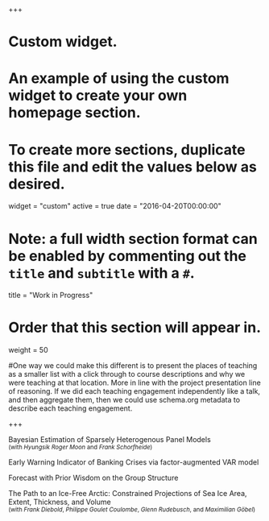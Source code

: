 +++
# Custom widget.
# An example of using the custom widget to create your own homepage section.
# To create more sections, duplicate this file and edit the values below as desired.
widget = "custom"
active = true
date = "2016-04-20T00:00:00"

# Note: a full width section format can be enabled by commenting out the `title` and `subtitle` with a `#`.
title = "Work in Progress"


# Order that this section will appear in.
weight = 50

#One way we could make this different is to present the places of teaching as a smaller list with a click through to course descriptions and why we were teaching at that location. More in line with the project presentation line of reasoning. If we did each teaching engagement independently like a talk, and then aggregate them, then we could use schema.org metadata to describe each teaching engagement.

+++

Bayesian Estimation of Sparsely Heterogenous Panel Models <br /> <small>(with *Hyungsik Roger Moon* and *Frank Schorfheide*)</small>

Early Warning Indicator of Banking Crises via factor-augmented VAR model

Forecast with Prior Wisdom on the Group Structure

The Path to an Ice-Free Arctic: Constrained Projections of Sea Ice Area, Extent, Thickness, and Volume <br /> <small>(with *Frank Diebold*, *Philippe Goulet Coulombe*, *Glenn Rudebusch*, and *Maximilian Göbel*)</small>

